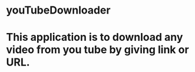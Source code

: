 # youTubeDownloader
# This application is to download any video from you tube by giving link or URL.
